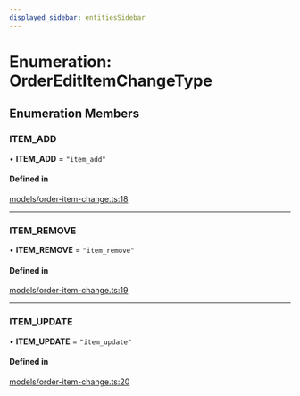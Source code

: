 ```yaml
---
displayed_sidebar: entitiesSidebar
---
```


# Enumeration: OrderEditItemChangeType

## Enumeration Members

### ITEM\_ADD

• **ITEM\_ADD** = ``"item_add"``

#### Defined in

[models/order-item-change.ts:18](https://github.com/medusajs/medusa/blob/418ff2a33/packages/medusa/src/models/order-item-change.ts#L18)

___

### ITEM\_REMOVE

• **ITEM\_REMOVE** = ``"item_remove"``

#### Defined in

[models/order-item-change.ts:19](https://github.com/medusajs/medusa/blob/418ff2a33/packages/medusa/src/models/order-item-change.ts#L19)

___

### ITEM\_UPDATE

• **ITEM\_UPDATE** = ``"item_update"``

#### Defined in

[models/order-item-change.ts:20](https://github.com/medusajs/medusa/blob/418ff2a33/packages/medusa/src/models/order-item-change.ts#L20)
